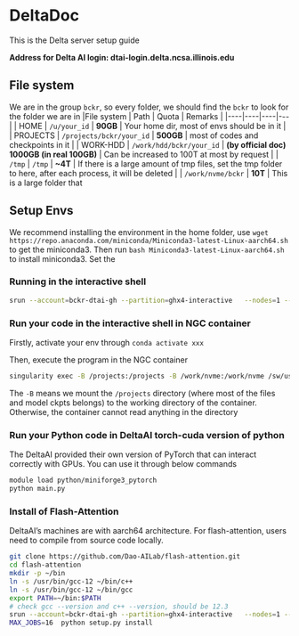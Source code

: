 # DeltaDoc
This is the Delta server setup guide

**Address for Delta AI login: dtai-login.delta.ncsa.illinois.edu**

## File system
We are in the group ```bckr```, so every folder, we should find the ```bckr``` to look for the folder we are in
|File system | Path | Quota | Remarks |
|----|----|----|---|
| HOME | ```/u/your_id``` | **90GB** | Your home dir, most of envs should be in it |
| PROJECTS | ```/projects/bckr/your_id``` | **500GB** | most of codes and checkpoints in it |
| WORK-HDD | ```/work/hdd/bckr/your_id``` | **(by official doc) 1000GB (in real 100GB)** | Can be increased to 100T at most by request |
| ```/tmp``` | ```/tmp``` | **~4T** | If there is a large amount of tmp files, set the tmp folder to here, after each process, it will be deleted |
| ```/work/nvme/bckr``` | **10T** | This is a large folder that


## Setup Envs
We recommend installing the environment in the home folder, use ```wget https://repo.anaconda.com/miniconda/Miniconda3-latest-Linux-aarch64.sh``` to get the miniconda3. Then run ```bash Miniconda3-latest-Linux-aarch64.sh``` to install miniconda3. Set the 



### Running in the interactive shell
```bash
srun --account=bckr-dtai-gh --partition=ghx4-interactive   --nodes=1 --gpus-per-node=4 --tasks=1 --tasks-per-node=1   --cpus-per-task=16 --mem=128g --time=3:00:00   --pty bash
```

### Run your code in the interactive shell in NGC container

Firstly, activate your env through ```conda activate xxx```

Then, execute the program in the NGC container
```bash
singularity exec -B /projects:/projects -B /work/nvme:/work/nvme /sw/user/NGC_containers/pytorch_24.07-py3.sif python main.py
```
The ```-B``` means we mount the ```/projects``` directory (where most of the files and model ckpts belongs) to the working directory of the container. Otherwise, the container cannot read anything in the directory


### Run your Python code in DeltaAI torch-cuda version of python

The DeltaAI provided their own version of PyTorch that can interact correctly with GPUs. You can use it through below commands
```bash
module load python/miniforge3_pytorch
python main.py
```

### Install of Flash-Attention
DeltaAI’s machines are with aarch64 architecture. For flash-attention, users need to compile from source code locally.
```bash
git clone https://github.com/Dao-AILab/flash-attention.git
cd flash-attention
mkdir -p ~/bin
ln -s /usr/bin/gcc-12 ~/bin/c++
ln -s /usr/bin/gcc-12 ~/bin/gcc
export PATH=~/bin:$PATH
# check gcc --version and c++ --version, should be 12.3
srun --account=bckr-dtai-gh --partition=ghx4-interactive   --nodes=1 --gpus-per-node=1 --tasks=1 --tasks-per-node=1   --cpus-per-task=16 --mem=256g --time=00:59:00   --pty bash
MAX_JOBS=16  python setup.py install
```
